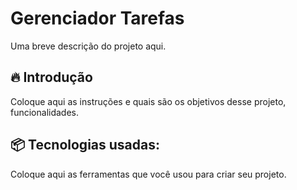 # Gerenciador Tarefas
Uma breve descrição do projeto aqui.

## 🔥 Introdução

Coloque aqui as instruções e quais são os objetivos desse projeto, funcionalidades.

## 📦 Tecnologias usadas:

Coloque aqui as ferramentas que você usou para criar seu projeto.

